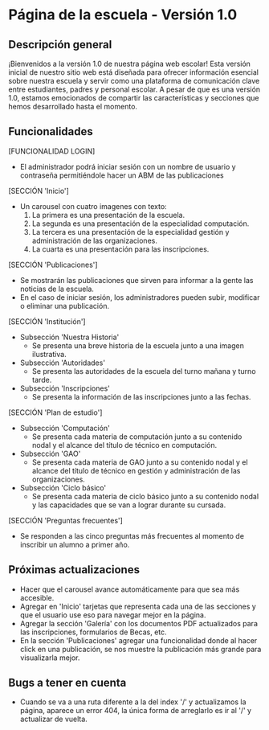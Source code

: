 # Página de la escuela - Versión 1.0
## Descripción general
¡Bienvenidos a la versión 1.0 de nuestra página web escolar! Esta versión inicial de nuestro sitio web está diseñada para ofrecer información esencial sobre nuestra escuela y servir como una plataforma de comunicación clave entre estudiantes, padres y personal escolar. A pesar de que es una versión 1.0, estamos emocionados de compartir las características y secciones que hemos desarrollado hasta el momento.
## Funcionalidades
[FUNCIONALIDAD LOGIN]
- El administrador podrá iniciar sesión con un nombre de usuario y contraseña permitiéndole hacer un ABM de las publicaciones

[SECCIÓN 'Inicio']
- Un carousel con cuatro imagenes con texto:
  1. La primera es una presentación de la escuela.
  2. La segunda es una presentación de la especialidad computación.
  3. La tercera es una presentación de la especialidad gestión y administración de las organizaciones.
  4. La cuarta es una presentación para las inscripciones.

[SECCIÓN 'Publicaciones']
- Se mostrarán las publicaciones que sirven para informar a la gente las noticias de la escuela.
- En el caso de iniciar sesión, los administradores pueden subir, modificar o eliminar una publicación.

[SECCIÓN 'Institución']
- Subsección 'Nuestra Historia'
  - Se presenta una breve historia de la escuela junto a una imagen ilustrativa.
- Subsección 'Autoridades'
  - Se presenta las autoridades de la escuela del turno mañana y turno tarde.
- Subsección 'Inscripciones'
  - Se presenta la información de las inscripciones junto a las fechas.

[SECCIÓN 'Plan de estudio']
- Subsección 'Computación'
  - Se presenta cada materia de computación junto a su contenido nodal y el alcance del título de técnico en computación.
- Subsección 'GAO'
  - Se presenta cada materia de GAO junto a su contenido nodal y el alcance del título de técnico en gestión y administración de las organizaciones.
- Subsección 'Ciclo básico'
  - Se presenta cada materia de ciclo básico junto a su contenido nodal y las capacidades que se van a lograr durante su cursada.
 
[SECCIÓN 'Preguntas frecuentes']
- Se responden a las cinco preguntas más frecuentes al momento de inscribir un alumno a primer año.

## Próximas actualizaciones
- Hacer que el carousel avance automáticamente para que sea más accesible.
- Agregar en 'Inicio' tarjetas que representa cada una de las secciones y que el usuario use eso para navegar mejor en la página.
- Agregar la sección 'Galería' con los documentos PDF actualizados para las inscripciones, formularios de Becas, etc.
- En la sección 'Publicaciones' agregar una funcionalidad donde al hacer click en una publicación, se nos muestre la publicación más grande para visualizarla mejor.

## Bugs a tener en cuenta
- Cuando se va a una ruta diferente a la del index '/' y actualizamos la página, aparece un error 404, la única forma de arreglarlo es ir al '/' y actualizar de vuelta.
